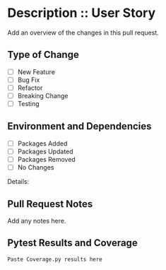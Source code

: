 # Description :: User Story

Add an overview of the changes in this pull request.

## Type of Change

- [ ] New Feature
- [ ] Bug Fix
- [ ] Refactor
- [ ] Breaking Change
- [ ] Testing

## Environment and Dependencies

- [ ] Packages Added
- [ ] Packages Updated
- [ ] Packages Removed
- [ ] No Changes

Details:

## Pull Request Notes

Add any notes here.

## Pytest Results and Coverage

```txt
Paste Coverage.py results here
```
